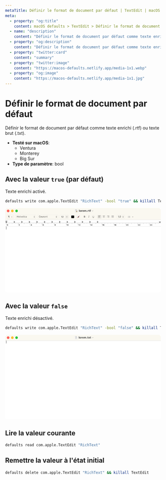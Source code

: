 ```yaml
---
metaTitle: Définir le format de document par défaut | TextEdit | macOS defaults
meta:
  - property: "og:title"
    content: macOS defaults > TextEdit > Définir le format de document par défaut
  - name: "description"
    content: "Définir le format de document par défaut comme texte enrichi (.rtf) ou texte brut (.txt)."
  - property: "og:description"
    content: "Définir le format de document par défaut comme texte enrichi (.rtf) ou texte brut (.txt)."
  - property: "twitter:card"
    content: "summary"
  - property: "twitter:image"
    content: "https://macos-defaults.netlify.app/media-1x1.webp"
  - property: "og:image"
    content: "https://macos-defaults.netlify.app/media-1x1.jpg"
---
```

# Définir le format de document par défaut

Définir le format de document par défaut comme texte enrichi (.rtf) ou texte brut (.txt).

<!-- break lists -->

- **Testé sur macOS**:
  * Ventura
  * Monterey
  * Big Sur
- **Type de paramètre**: bool

## Avec la valeur `true` (par défaut)

Texte enrichi activé.

```bash
defaults write com.apple.TextEdit "RichText" -bool "true" && killall TextEdit
```
<img
  src="./textedit-RichText-true.png"
  alt="Exemple avec la valeur true"
  width="740" height="451" style="height: auto"
/>

## Avec la valeur `false`

Texte enrichi désactivé.

```bash
defaults write com.apple.TextEdit "RichText" -bool "false" && killall TextEdit
```
<img
  src="./textedit-RichText-false.png"
  alt="Exemple avec la valeur false"
  width="740" height="451" style="height: auto"
/>

## Lire la valeur courante
```bash
defaults read com.apple.TextEdit "RichText"
```

## Remettre la valeur à l'état initial
```bash
defaults delete com.apple.TextEdit "RichText" && killall TextEdit
```
